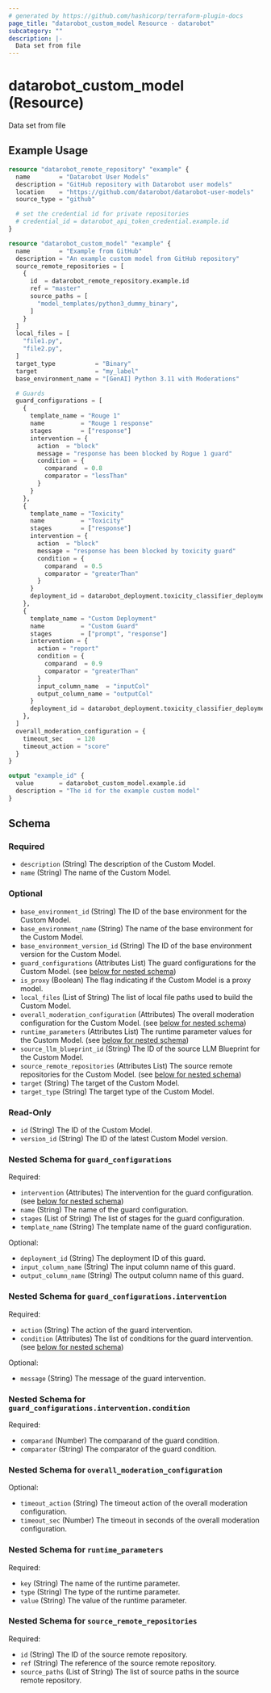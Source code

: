 ```yaml
---
# generated by https://github.com/hashicorp/terraform-plugin-docs
page_title: "datarobot_custom_model Resource - datarobot"
subcategory: ""
description: |-
  Data set from file
---
```


# datarobot_custom_model (Resource)

Data set from file

## Example Usage

```terraform
resource "datarobot_remote_repository" "example" {
  name        = "Datarobot User Models"
  description = "GitHub repository with Datarobot user models"
  location    = "https://github.com/datarobot/datarobot-user-models"
  source_type = "github"

  # set the credential id for private repositories
  # credential_id = datarobot_api_token_credential.example.id
}

resource "datarobot_custom_model" "example" {
  name        = "Example from GitHub"
  description = "An example custom model from GitHub repository"
  source_remote_repositories = [
    {
      id  = datarobot_remote_repository.example.id
      ref = "master"
      source_paths = [
        "model_templates/python3_dummy_binary",
      ]
    }
  ]
  local_files = [
    "file1.py",
    "file2.py",
  ]
  target_type           = "Binary"
  target                = "my_label"
  base_environment_name = "[GenAI] Python 3.11 with Moderations"

  # Guards
  guard_configurations = [
    {
      template_name = "Rouge 1"
      name          = "Rouge 1 response"
      stages        = ["response"]
      intervention = {
        action  = "block"
        message = "response has been blocked by Rogue 1 guard"
        condition = {
          comparand  = 0.8
          comparator = "lessThan"
        }
      }
    },
    {
      template_name = "Toxicity"
      name          = "Toxicity"
      stages        = ["response"]
      intervention = {
        action  = "block"
        message = "response has been blocked by toxicity guard"
        condition = {
          comparand  = 0.5
          comparator = "greaterThan"
        }
      }
      deployment_id = datarobot_deployment.toxicity_classifier_deployment.id
    },
    {
      template_name = "Custom Deployment"
      name          = "Custom Guard"
      stages        = ["prompt", "response"]
      intervention = {
        action = "report"
        condition = {
          comparand  = 0.9
          comparator = "greaterThan"
        }
        input_column_name  = "inputCol"
        output_column_name = "outputCol"
      }
      deployment_id = datarobot_deployment.toxicity_classifier_deployment.id
    },
  ]
  overall_moderation_configuration = {
    timeout_sec    = 120
    timeout_action = "score"
  }
}

output "example_id" {
  value       = datarobot_custom_model.example.id
  description = "The id for the example custom model"
}
```

<!-- schema generated by tfplugindocs -->
## Schema

### Required

- `description` (String) The description of the Custom Model.
- `name` (String) The name of the Custom Model.

### Optional

- `base_environment_id` (String) The ID of the base environment for the Custom Model.
- `base_environment_name` (String) The name of the base environment for the Custom Model.
- `base_environment_version_id` (String) The ID of the base environment version for the Custom Model.
- `guard_configurations` (Attributes List) The guard configurations for the Custom Model. (see [below for nested schema](#nestedatt--guard_configurations))
- `is_proxy` (Boolean) The flag indicating if the Custom Model is a proxy model.
- `local_files` (List of String) The list of local file paths used to build the Custom Model.
- `overall_moderation_configuration` (Attributes) The overall moderation configuration for the Custom Model. (see [below for nested schema](#nestedatt--overall_moderation_configuration))
- `runtime_parameters` (Attributes List) The runtime parameter values for the Custom Model. (see [below for nested schema](#nestedatt--runtime_parameters))
- `source_llm_blueprint_id` (String) The ID of the source LLM Blueprint for the Custom Model.
- `source_remote_repositories` (Attributes List) The source remote repositories for the Custom Model. (see [below for nested schema](#nestedatt--source_remote_repositories))
- `target` (String) The target of the Custom Model.
- `target_type` (String) The target type of the Custom Model.

### Read-Only

- `id` (String) The ID of the Custom Model.
- `version_id` (String) The ID of the latest Custom Model version.

<a id="nestedatt--guard_configurations"></a>
### Nested Schema for `guard_configurations`

Required:

- `intervention` (Attributes) The intervention for the guard configuration. (see [below for nested schema](#nestedatt--guard_configurations--intervention))
- `name` (String) The name of the guard configuration.
- `stages` (List of String) The list of stages for the guard configuration.
- `template_name` (String) The template name of the guard configuration.

Optional:

- `deployment_id` (String) The deployment ID of this guard.
- `input_column_name` (String) The input column name of this guard.
- `output_column_name` (String) The output column name of this guard.

<a id="nestedatt--guard_configurations--intervention"></a>
### Nested Schema for `guard_configurations.intervention`

Required:

- `action` (String) The action of the guard intervention.
- `condition` (Attributes) The list of conditions for the guard intervention. (see [below for nested schema](#nestedatt--guard_configurations--intervention--condition))

Optional:

- `message` (String) The message of the guard intervention.

<a id="nestedatt--guard_configurations--intervention--condition"></a>
### Nested Schema for `guard_configurations.intervention.condition`

Required:

- `comparand` (Number) The comparand of the guard condition.
- `comparator` (String) The comparator of the guard condition.




<a id="nestedatt--overall_moderation_configuration"></a>
### Nested Schema for `overall_moderation_configuration`

Optional:

- `timeout_action` (String) The timeout action of the overall moderation configuration.
- `timeout_sec` (Number) The timeout in seconds of the overall moderation configuration.


<a id="nestedatt--runtime_parameters"></a>
### Nested Schema for `runtime_parameters`

Required:

- `key` (String) The name of the runtime parameter.
- `type` (String) The type of the runtime parameter.
- `value` (String) The value of the runtime parameter.


<a id="nestedatt--source_remote_repositories"></a>
### Nested Schema for `source_remote_repositories`

Required:

- `id` (String) The ID of the source remote repository.
- `ref` (String) The reference of the source remote repository.
- `source_paths` (List of String) The list of source paths in the source remote repository.
